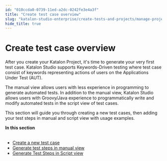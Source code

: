 ```yaml
---
id: "010ccda0-0739-11ed-a2dc-0242fe3e4a3f"
title: "Create test case overview"
slug: "katalon-studio-enterprise/create-tests-and-projects/manage-projects/create-test-case/create-test-case-overview"
hide_title: true
---
```


# <a id="concept-349" class="anchor_top_offset"/><a id="ariaid-title1" class="anchor_top_offset"/>Create test case overview

<p xmlns="http://www.w3.org/1999/xhtml" className="p">After you create your Katalon Project, it's time to generate your very first test case. <span className="ph">Katalon Studio</span> supports Keywords-Driven testing where test case consist of keywords representing actions of users on the Applications Under Test (AUT).</p> 
<p xmlns="http://www.w3.org/1999/xhtml" className="p">The manual view allows users with less experience in programming to generate automated tests. In addition to the&nbsp;manual view, <span className="ph">Katalon Studio</span> allows users with Groovy/Java experience to programmatically write and modify automated tests in the script view of test cases.</p> 
<p xmlns="http://www.w3.org/1999/xhtml" className="p">This section will guide you through creating a new test cases, then adding your test steps in manual and script view with usage examples.</p> 
<nav xmlns="http://www.w3.org/1999/xhtml" role="navigation" className="related-links"><div className="linklist"><strong>In this section</strong><br /><br /><ul className="linklist"><li className="linklist"><a className="link" href="/docs/katalon-studio-enterprise/create-tests-and-projects/manage-projects/create-test-case/create-a-new-test-case">Create a new test case</a></li><li className="linklist"><a className="link" href="/docs/katalon-studio-enterprise/create-tests-and-projects/manage-projects/create-test-case/generate-test-steps-in-manual-view">Generate test steps in manual view</a></li><li className="linklist"><a className="link" href="/docs/katalon-studio-enterprise/create-tests-and-projects/manage-projects/create-test-case/generate-test-steps-in-script-view">Generate Test Steps in Script view</a></li></ul></div></nav> 
